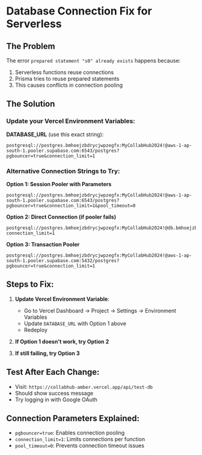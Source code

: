 # Database Connection Fix for Serverless

## The Problem
The error `prepared statement "s0" already exists` happens because:
1. Serverless functions reuse connections
2. Prisma tries to reuse prepared statements
3. This causes conflicts in connection pooling

## The Solution

### Update your Vercel Environment Variables:

**DATABASE_URL** (use this exact string):
```
postgresql://postgres.bmhoejzbdrycjwpzegfx:MyCollabHub2024!@aws-1-ap-south-1.pooler.supabase.com:6543/postgres?pgbouncer=true&connection_limit=1
```

### Alternative Connection Strings to Try:

**Option 1: Session Pooler with Parameters**
```
postgresql://postgres.bmhoejzbdrycjwpzegfx:MyCollabHub2024!@aws-1-ap-south-1.pooler.supabase.com:6543/postgres?pgbouncer=true&connection_limit=1&pool_timeout=0
```

**Option 2: Direct Connection (if pooler fails)**
```
postgresql://postgres.bmhoejzbdrycjwpzegfx:MyCollabHub2024!@db.bmhoejzbdrycjwpzegfx.supabase.co:5432/postgres?connection_limit=1
```

**Option 3: Transaction Pooler**
```
postgresql://postgres.bmhoejzbdrycjwpzegfx:MyCollabHub2024!@aws-1-ap-south-1.pooler.supabase.com:5432/postgres?pgbouncer=true&connection_limit=1
```

## Steps to Fix:

1. **Update Vercel Environment Variable**:
   - Go to Vercel Dashboard → Project → Settings → Environment Variables
   - Update `DATABASE_URL` with Option 1 above
   - Redeploy

2. **If Option 1 doesn't work, try Option 2**
3. **If still failing, try Option 3**

## Test After Each Change:
- Visit: `https://collabhub-amber.vercel.app/api/test-db`
- Should show success message
- Try logging in with Google OAuth

## Connection Parameters Explained:
- `pgbouncer=true`: Enables connection pooling
- `connection_limit=1`: Limits connections per function
- `pool_timeout=0`: Prevents connection timeout issues